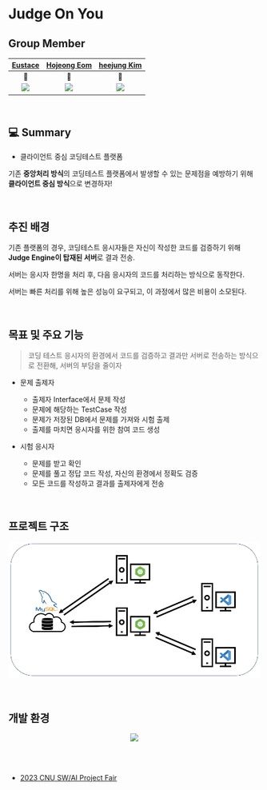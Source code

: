 # Judge On You

## Group Member

<div align="center">
  
|[Eustace](https://github.com/dlwnsrb0829)|[Hojeong Eom](https://github.com/DobiIsFree)|[heejung Kim](https://github.com/hj-k66)
|:---:|:---:|:---:|
|🐻|🦊|🐰|
|<img src="https://avatars.githubusercontent.com/u/39390618?v=4" width="105">|<img src="https://avatars.githubusercontent.com/u/52994616?v=4" width="105">|<img src="https://avatars.githubusercontent.com/u/68041758?v=4" width="105">|

</div>

</br>


## 💻 Summary
- 클라이언트 중심 코딩테스트 플랫폼

기존 **중앙처리 방식**의 코딩테스트 플랫폼에서 발생할 수 있는 문제점을 예방하기 위해 **클라이언트 중심 방식**으로 변경하자!

</br>

## 추진 배경

기존 플랫폼의 경우, 코딩테스트 응시자들은 자신이 작성한 코드를 검증하기 위해 **Judge Engine이 탑재된 서버**로 결과 전송.

서버는 응시자 한명을 처리 후, 다음 응시자의 코드를 처리하는 방식으로 동작한다. 

서버는 빠른 처리를 위해 높은 성능이 요구되고, 이 과정에서 많은 비용이 소모된다.

</br>

## 목표 및 주요 기능

> 코딩 테스트 응시자의 환경에서 코드를 검증하고 결과만 서버로 전송하는 방식으로 전환해, 서버의 부담을 줄이자

- 문제 출제자
  - 출제자 Interface에서 문제 작성
  - 문제에 해당하는 TestCase 작성
  - 문제가 저장된 DB에서 문제를 가져와 시험 출제
  - 출제를 마치면 응시자를 위한 참여 코드 생성
 
- 시험 응시자
  - 문제를 받고 확인
  - 문제를 풀고 정답 코드 작성, 자신의 환경에서 정확도 검증
  - 모든 코드를 작성하고 결과를 출제자에게 전송

</br>

## 프로젝트 구조

<p align="center"><img width="592" src="./figure/project.png"></p>


<!-- 1. 문제를 저장하는 DB: 출제자가 자신의 서버에서 작성한 문제가 저장되고 권한에 따라 다른 출제자에게 공유 가능
2. 출제자[서버]: 출제자가 원할 때 서버를 작동시켜 시험 응시자들을 수용하고, 응시 결과 수집 가능. 서버가 상시 동작하지 않아도 되므로 비용 절감 효과. 출제자 Interface 제공해 문제를 작성하고 공유 가능
3. 응시자에게 제공되는 VSCode Extension. 
  - 출제자[서버]로부터 문제를 수령하여 문제를 확인한다.
  - VSCode의 'Side bar'에서 각 문제의 예제 입출력을 확인한다.
  - 문제를 응시자 환경에서 Compile 하고 서버로부터 전송받은 테스트케이스에 적용하여 정확도를 검증한다.
  - 문제 풀기 종료 후, 결과를 출제자[서버]로 전송한다. -->

</br>

## 개발 환경

<p align="center"><img width="592" src="./figure/system.png"></p>

</br>

## 

- [2023 CNU SW/AI Project Fair](https://github.com/Dobbies-Escape-Diary/2023-CNU-SW-AI-Project-Fair)
